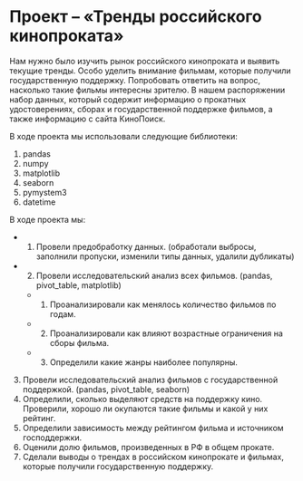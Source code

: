# Проект – «Тренды российского кинопроката»

  Нам нужно было изучить рынок российского кинопроката и выявить текущие тренды. Особо уделить внимание фильмам, которые получили государственную поддержку. Попробовать ответить на вопрос, насколько такие фильмы интересны зрителю. 
В нашем распоряжении набор данных, который содержит информацию о прокатных удостоверениях, сборах и государственной поддержке фильмов, а также информацию с сайта КиноПоиск.

В ходе проекта мы использовали следующие библиотеки:
1. pandas
2. numpy
3. matplotlib
4. seaborn
5. pymystem3
6. datetime

В ходе проекта мы:
- 1.	Провели предобработку данных. (обработали выбросы, заполнили пропуски, изменили типы данных, удалили дубликаты)
- 2.	Провели исследовательский анализ всех фильмов. (pandas, pivot_table, matplotlib)
  - 1.	Проанализировали как менялось количество фильмов по годам.
  - 2.	Проанализировали как влияют возрастные ограничения на сборы фильма.
  - 3.	Определили какие жанры наиболее популярны.
3.	Провели исследовательский анализ фильмов с государственной поддержкой. (pandas, pivot_table, seaborn)
  1. Определили, сколько выделяют средств на поддержку кино. Проверили, хорошо ли окупаются такие фильмы и какой у них рейтинг.
  2. Определили зависимость между рейтингом фильма и источником господдержки.
  3. Оценили долю фильмов, произведенных в РФ в общем прокате.
4.	Сделали выводы о трендах в российском кинопрокате и фильмах, которые получили государственную поддержку.


